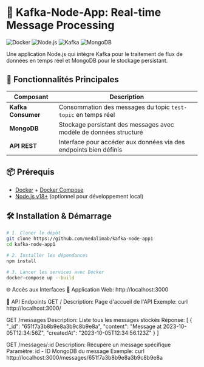 # 🚀 Kafka-Node-App: Real-time Message Processing

![Docker](https://img.shields.io/badge/Docker-2CA5E0?style=for-the-badge&logo=docker&logoColor=white)
![Node.js](https://img.shields.io/badge/Node.js-43853D?style=for-the-badge&logo=node.js&logoColor=white)
![Kafka](https://img.shields.io/badge/Apache_Kafka-231F20?style=for-the-badge&logo=apache-kafka&logoColor=white)
![MongoDB](https://img.shields.io/badge/MongoDB-4EA94B?style=for-the-badge&logo=mongodb&logoColor=white)

Une application Node.js qui intègre Kafka pour le traitement de flux de données en temps réel et MongoDB pour le stockage persistant.

## 🌟 Fonctionnalités Principales

| Composant       | Description                                                                 |
|----------------|----------------------------------------------------------------------------|
| **Kafka Consumer** | Consommation des messages du topic `test-topic` en temps réel              |
| **MongoDB**      | Stockage persistant des messages avec modèle de données structuré          |
| **API REST**     | Interface pour accéder aux données via des endpoints bien définis          |

## 📦 Prérequis

- [Docker](https://www.docker.com/) + [Docker Compose](https://docs.docker.com/compose/)
- [Node.js v18+](https://nodejs.org/) (optionnel pour développement local)

## 🛠 Installation & Démarrage

```bash
# 1. Cloner le dépôt
git clone https://github.com/medalimab/kafka-node-app1
cd kafka-node-app1

# 2. Installer les dépendances
npm install

# 3. Lancer les services avec Docker
docker-compose up --build
```

🌐 Accès aux Interfaces
🔹 Application Web: http://localhost:3000


📡 API Endpoints
GET /
Description: Page d'accueil de l'API
Exemple:
curl http://localhost:3000/

GET /messages
Description: Liste tous les messages stockés
Réponse:
[
  {
    "_id": "651f7a3b8b9e8a3b9c8b9e8a",
    "content": "Message at 2023-10-05T12:34:56Z",
    "createdAt": "2023-10-05T12:34:56.123Z"
  }
]

GET /messages/:id
Description: Récupère un message spécifique
Paramètre: id - ID MongoDB du message
Exemple:
curl http://localhost:3000/messages/651f7a3b8b9e8a3b9c8b9e8a
